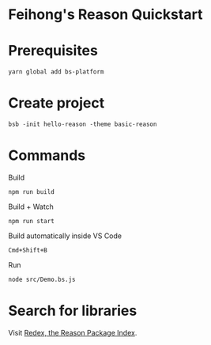 # Feihong's Reason Quickstart

# Prerequisites

    yarn global add bs-platform

# Create project

    bsb -init hello-reason -theme basic-reason

# Commands

Build

    npm run build

Build + Watch

    npm run start

Build automatically inside VS Code

    Cmd+Shift+B

Run

    node src/Demo.bs.js

# Search for libraries

Visit [Redex, the Reason Package Index](https://redex.github.io/).